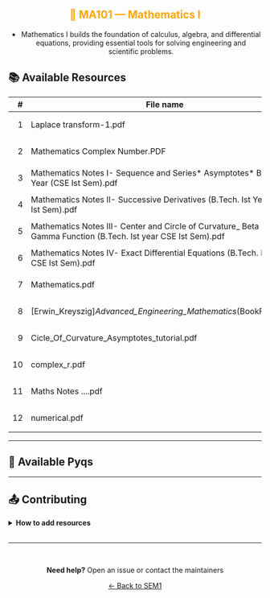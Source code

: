 <div align="center" style="color:orange">

## 📘 MA101 — Mathematics I

</div>

<div align="center">

- Mathematics I builds the foundation of calculus, algebra, and differential equations, providing essential tools for solving engineering and scientific problems.

</div>

## 📚 Available Resources

<div align = "center">

|   # | File name                                                                                                          | Link                                                                                         |
| --: | ------------------------------------------------------------------------------------------------------------------ | -------------------------------------------------------------------------------------------- |
|   1 | Laplace transform-1.pdf                                                                                            | [📥 Open](https://drive.google.com/open?id=1jjXXcaDShLhjeI1A5NePl5QDTVpNnN9O&usp=drive_copy) |
|   2 | Mathematics Complex Number.PDF                                                                                     | [📥 Open](https://drive.google.com/open?id=1V3Qa4Fmm02I8fOPigu45u65rOyR-onA7&usp=drive_copy) |
|   3 | Mathematics Notes I- Sequence and Series* Asymptotes* B.Tech. Ist Year (CSE Ist Sem).pdf                           | [📥 Open](https://drive.google.com/open?id=1ZuhZXHluTkh71oogbI0BMft6zuXxTCBF&usp=drive_copy) |
|   4 | Mathematics Notes II- Successive Derivatives (B.Tech. Ist Year CSE Ist Sem).pdf                                    | [📥 Open](https://drive.google.com/open?id=1LDYHtEhK0dQjiuWQzU31BliUBX2F1POd&usp=drive_copy) |
|   5 | Mathematics Notes III- Center and Circle of Curvature\_ Beta and Gamma Function (B.Tech. Ist year CSE Ist Sem).pdf | [📥 Open](https://drive.google.com/open?id=1js8vodg5T7cUbLU5dwc5j13wm3pYJjYh&usp=drive_copy) |
|   6 | Mathematics Notes IV- Exact Differential Equations (B.Tech. Ist Year CSE Ist Sem).pdf                              | [📥 Open](https://drive.google.com/open?id=1ZkLZ81tUDD7N7jOkAd9mMsjCeUU5d-cs&usp=drive_copy) |
|   7 | Mathematics.pdf                                                                                                    | [📥 Open](https://drive.google.com/open?id=1umfbif5nAwHd9PKd41D8i0K8GlPPQhRO&usp=drive_copy) |
|   8 | [Erwin_Kreyszig]_Advanced_Engineering_Mathematics_(BookFi.org).pdf                                                 | [📥 Open](https://drive.google.com/open?id=1ausVcWPHFNY4kVwBz2xOrC470reD-xwa&usp=drive_copy) |
|   9 | Cicle_Of_Curvature_Asymptotes_tutorial.pdf                                                                         | [📥 Open](https://drive.google.com/open?id=1WWLKsAOD6rTSNVJnrHM7ykFUzS65zLC7&usp=drive_copy) |
|  10 | complex_r.pdf                                                                                                      | [📥 Open](https://drive.google.com/open?id=1KpBzC15dSld8JFkdH6WPY_gDvFzwWeiP&usp=drive_copy) |
|  11 | Maths Notes ....pdf                                                                                                | [📥 Open](https://drive.google.com/open?id=1KrmX3beN5HvYiy7-hi2VG8eaOrNb-zK8&usp=drive_copy) |
|  12 | numerical.pdf                                                                                                      | [📥 Open](https://drive.google.com/open?id=1hbPPn0mVx5XIFjRn1W2S1onTtEWg5kQw&usp=drive_copy) |

</div>

---

## 📑 Available Pyqs

<div align="center">

</div>

---

## 📤 Contributing

<details>
<summary><b>How to add resources</b></summary>

<br/>

### Option A: Upload PDFs

```
CE102/
├── CE102_Mid_2024.pdf
├── CE102_End_2023.pdf
└── CE102_Notes_TopicX.pdf
```

### Option B: Add Drive Links (Recommended)

Add your Google Drive share link to the table above following the existing format.

<br/>

**📝 Naming Convention**

- For exams: `CE102_Mid_YYYY.pdf` or `CE102_End_YYYY.pdf`
- For notes: `CE102_Lecture#_Topic.pdf`
- For assignments: `CE102_Assignment#_YYYY.pdf`

<br/>

> 💡 **Important:** Only add files you have permission to share

<br/>

</details>

<br/>

---

<br/>

<div align="center">

**Need help?** Open an issue or contact the maintainers

[← Back to SEM1](../)

</div>
